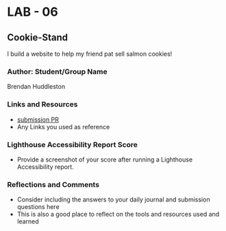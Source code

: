 # LAB - 06

## Cookie-Stand

I build a website to help my friend pat sell salmon cookies!

### Author: Student/Group Name

Brendan Huddleston

### Links and Resources

* [submission PR](http://xyz.com)
* Any Links you used as reference

### Lighthouse Accessibility Report Score

* Provide a screenshot of your score after running a Lighthouse Accessibility report.

### Reflections and Comments

* Consider including the answers to your daily journal and submission questions here
* This is also a good place to reflect on the tools and resources used and learned

